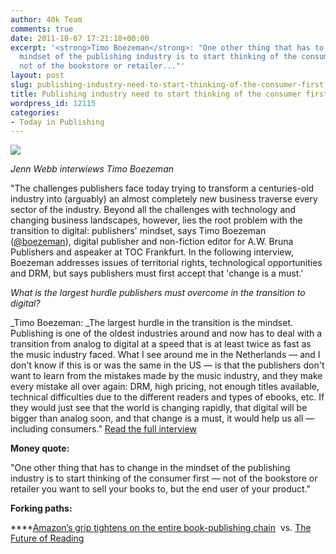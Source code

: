 ```yaml
---
author: 40k Team
comments: true
date: 2011-10-07 17:21:18+00:00
excerpt: '<strong>Timo Boezeman</strong>: "One other thing that has to change in the
  mindset of the publishing industry is to start thinking of the consumer first —
  not of the bookstore or retailer..."'
layout: post
slug: publishing-industry-need-to-start-thinking-of-the-consumer-first
title: Publishing industry need to start thinking of the consumer first
wordpress_id: 12115
categories:
- Today in Publishing
---
```


![](http://www.40kbooks.com/wp-content/uploads/Publishing1.jpg)

_Jenn Webb interwiews Timo Boezeman_

"The challenges publishers face today trying to transform a centuries-old industry into (arguably) an almost completely new business traverse every sector of the industry. Beyond all the challenges with technology and changing business landscapes, however, lies the root problem with the transition to digital: publishers' mindset, says Timo Boezeman ([@boezeman](https://twitter.com/#!/boezeman)), digital publisher and non-fiction editor for A.W. Bruna Publishers and aspeaker at TOC Frankfurt. In the following interview, Boezeman addresses issues of territorial rights, technological opportunities and DRM, but says publishers must first accept that 'change is a must.'

_What is the largest hurdle publishers must overcome in the transition to digital?_

_Timo Boezeman: _The largest hurdle in the transition is the mindset. Publishing is one of the oldest industries around and now has to deal with a transition from analog to digital at a speed that is at least twice as fast as the music industry faced. What I see around me in the Netherlands — and I don't know if this is or was the same in the US — is that the publishers don't want to learn from the mistakes made by the music industry, and they make every mistake all over again: DRM, high pricing, not enough titles available, technical difficulties due to the different readers and types of ebooks, etc. If they would just see that the world is changing rapidly, that digital will be bigger than analog soon, and that change is a must, it would help us all — including consumers."
[Read the full interview](http://radar.oreilly.com/2011/10/mindset-over-matter.html)

**Money quote:**

"One other thing that has to change in the mindset of the publishing industry is to start thinking of the consumer first — not of the bookstore or retailer you want to sell your books to, but the end user of your product."

**Forking paths:**

****[Amazon’s grip tightens on the entire book-publishing chain](http://www.40kbooks.com/?p=11727)  vs. [The Future of Reading](http://www.40kbooks.com/?p=12051)

